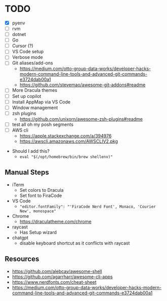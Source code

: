 # TODO
- [x] pyenv
- [ ] rvm
- [ ] dotnet
- [ ] Go
- [ ] Cursor (?)
- [ ] VS Code setup
- [ ] Verbose mode
- [ ] Git aliases/add-ons
    - https://medium.com/otto-group-data-works/developer-hacks-modern-command-line-tools-and-advanced-git-commands-e3724dab00a1
    - https://github.com/stevemao/awesome-git-addons#readme
- [ ] More Dracula themes
- [ ] Set up copilot
- [ ] Install AppMap via VS Code
- [ ] Window management
- [ ] zsh plugins
  - https://github.com/unixorn/awesome-zsh-plugins#readme
- [ ] test all oh my posh segments
- [ ] AWS cli
  - https://apple.stackexchange.com/a/394976
  - https://awscli.amazonaws.com/AWSCLIV2.pkg
- Should I add this?
  - `eval "$(/opt/homebrew/bin/brew shellenv)"`

## Manual Steps
- iTerm
  - Set colors to Dracula
  - Set font to FiraCode
- VS Code
  - `"editor.fontFamily": "'FiraCode Nerd Font', Monaco, 'Courier New', monospace"`
- Chrome
  - https://draculatheme.com/chrome
- raycast
  - Has Setup wizard
- chatgpt
  - disable keyboard shortcut as it conflicts with raycast

## Resources
- https://github.com/alebcay/awesome-shell
- https://github.com/agarrharr/awesome-cli-apps
- https://www.nerdfonts.com/cheat-sheet
- https://medium.com/otto-group-data-works/developer-hacks-modern-command-line-tools-and-advanced-git-commands-e3724dab00a1